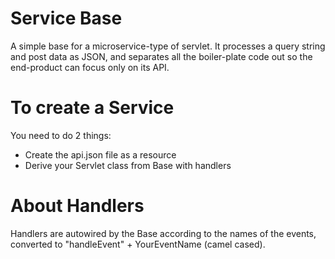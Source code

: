 # Service Base
A simple base for a microservice-type of servlet. It processes a query string and post data as JSON, 
and separates all the boiler-plate code out so the end-product can focus only on its API.

# To create a Service
You need to do 2 things:
- Create the api.json file as a resource
- Derive your Servlet class from Base with handlers

# About Handlers
Handlers are autowired by the Base according to the names of the events, converted to "handleEvent" + YourEventName (camel cased).

